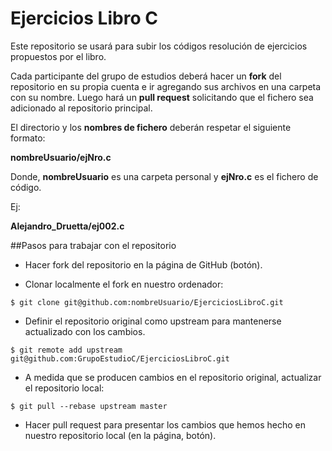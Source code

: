 # Ejercicios Libro C

Este repositorio se usará para subir los códigos resolución de ejercicios
propuestos por el libro.

Cada participante del grupo de estudios deberá hacer un **fork** del repositorio
en su propia cuenta e ir agregando sus archivos en una carpeta con su nombre. 
Luego hará un **pull request** solicitando que el fichero
sea adicionado al repositorio principal.

El directorio y los **nombres de fichero** deberán respetar el siguiente formato:

**nombreUsuario/ejNro.c**

Donde, **nombreUsuario** es una carpeta personal y **ejNro.c** es el fichero de código.

Ej:

**Alejandro_Druetta/ej002.c**

##Pasos para trabajar con el repositorio

- Hacer fork del repositorio en la página de GitHub (botón).

- Clonar localmente el fork en nuestro ordenador:

<!-- language: lang-bash -->

    $ git clone git@github.com:nombreUsuario/EjerciciosLibroC.git

- Definir el repositorio original como upstream para mantenerse
   actualizado con los cambios.

<!-- language: lang-bash -->

    $ git remote add upstream git@github.com:GrupoEstudioC/EjerciciosLibroC.git

- A medida que se producen cambios en el repositorio original,
   actualizar el repositorio local:

<!-- language: lang-bash -->

    $ git pull --rebase upstream master

- Hacer pull request para presentar los cambios que hemos hecho en
   nuestro repositorio local (en la página, botón).



